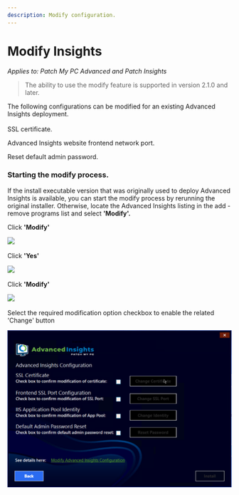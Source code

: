 ```yaml
---
description: Modify configuration.
---
```


# Modify Insights

_Applies to: Patch My PC Advanced and Patch Insights_

> The ability to use the modify feature is supported in version 2.1.0 and later.

The following configurations can be modified for an existing Advanced Insights deployment.\
\
SSL certificate.

Advanced Insights website frontend network port.

Reset default admin password.

### **Starting the modify process.** <a href="#starting-the-modify-process" id="starting-the-modify-process"></a>

If the install executable version that was originally used to deploy Advanced Insights is available, you can start the modify process by rerunning the original installer. Otherwise, locate the Advanced Insights listing in the add - remove programs list and select **'Modify'.**

Click **'Modify'**

![](../../.gitbook/assets/image-\(716\).png)

Click **'Yes'**

![](../../.gitbook/assets/image-\(717\).png)

Click **'Modify'**

![](../../.gitbook/assets/image-\(718\).png)

Select the required modification option checkbox to enable the related 'Change' button

![](<../../.gitbook/assets/vmconnect_w0AaMZPkHy (1).png>)
